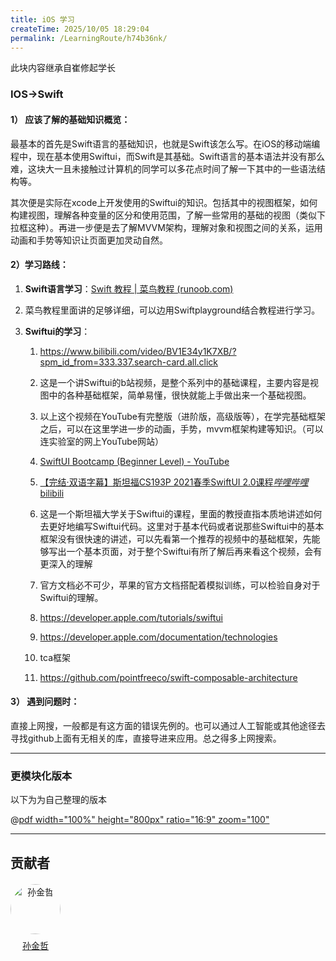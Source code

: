 ```yaml
---
title: iOS 学习
createTime: 2025/10/05 18:29:04
permalink: /LearningRoute/h74b36nk/
---
```

此块内容继承自崔修起学长

### IOS→Swift

#### 1） 应该了解的基础知识概览：

&#x20;       最基本的首先是Swift语言的基础知识，也就是Swift该怎么写。在iOS的移动端编程中，现在基本使用Swiftui，而Swift是其基础。Swift语言的基本语法并没有那么难，这块大一且未接触过计算机的同学可以多花点时间了解一下其中的一些语法结构等。

&#x20;       其次便是实际在xcode上开发使用的Swiftui的知识。包括其中的视图框架，如何构建视图，理解各种变量的区分和使用范围，了解一些常用的基础的视图（类似下拉框这种）。再进一步便是去了解MVVM架构，理解对象和视图之间的关系，运用动画和手势等知识让页面更加灵动自然。

#### 2）学习路线：

1. **Swift语言学习**：[Swift 教程 | 菜鸟教程 (runoob.com)](https://www.runoob.com/swift/swift-tutorial.html)

2. 菜鸟教程里面讲的足够详细，可以边用Swiftplayground结合教程进行学习。

3. **Swiftui的学习**：

   1. <https://www.bilibili.com/video/BV1E34y1K7XB/?spm_id_from=333.337.search-card.all.click>

   2. 这是一个讲Swiftui的b站视频，是整个系列中的基础课程，主要内容是视图中的各种基础框架，简单易懂，很快就能上手做出来一个基础视图。

   3. 以上这个视频在YouTube有完整版（进阶版，高级版等），在学完基础框架之后，可以在这里学进一步的动画，手势，mvvm框架构建等知识。（可以连实验室的网上YouTube网站）

   4. [SwiftUI Bootcamp (Beginner Level) - YouTube](https://www.youtube.com/playlist?list=PLwvDm4VfkdphqETTBf-DdjCoAvhai1QpO)

   5. [【完结·双语字幕】斯坦福CS193P 2021春季SwiftUI 2.0课程*哔哩哔哩*bilibili](https://www.bilibili.com/video/BV1q64y1d7x5/?spm_id_from=333.337.search-card.all.click)

   6. 这是一个斯坦福大学关于Swiftui的课程，里面的教授直指本质地讲述如何去更好地编写Swiftui代码。这里对于基本代码或者说那些Swiftui中的基本框架没有很快速的讲述，可以先看第一个推荐的视频中的基础框架，先能够写出一个基本页面，对于整个Swiftui有所了解后再来看这个视频，会有更深入的理解

   7. 官方文档必不可少，苹果的官方文档搭配着模拟训练，可以检验自身对于Swiftui的理解。

   8. <https://developer.apple.com/tutorials/swiftui>

   9. <https://developer.apple.com/documentation/technologies>

   10. tca框架

   11. <https://github.com/pointfreeco/swift-composable-architecture>

#### 3） 遇到问题时：

&#x20;       直接上网搜，一般都是有这方面的错误先例的。也可以通过人工智能或其他途径去寻找github上面有无相关的库，直接导进来应用。总之得多上网搜索。

***

### 更模块化版本

以下为为自己整理的版本


@[pdf width="100%" height="800px" ratio="16:9" zoom="100"](/mobile/SwiftUI学习路线分享.pdf)

---
## 贡献者

<div class="contributors-list" style="display: flex; gap: 20px; flex-wrap: wrap; margin-top: 20px;">
  <!-- 贡献者 1 -->    
  <div style="text-align: center;">
    <img src="https://avatars.githubusercontent.com/u/79366817?v=4" alt="孙金哲" style="width: 80px; border-radius: 50%;" />
    <p style="margin-top: 8px;"><a href="https://github.com/muxia23" target="_blank">孙金哲</a></p>
  </div>

</div>